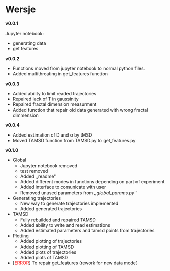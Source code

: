 # Wersje

<b>v0.0.1</b>

Jupyter notebook:

<ul>
    <li> generating data
    <li> get features
</ul>

<b>v0.0.2</b>

<ul>
    <li> Functions moved from jupyter notebook to normal python files.
    <li> Added multithreating in get_features function
</ul>

<b>v0.0.3</b>

<ul>
    <li> Added ability to limit readed trajectories
    <li> Repaired lack of T in gaussinity
    <li> Repaired fractal dimension measurment
    <li> Added function that repair old data generated with wrong fractal dimmension
</ul>

<b>v0.0.4</b>

<ul>
    <li> Added estimation of D and &alpha; by tMSD
    <li> Moved TAMSD function from TAMSD.py to get_features.py
</ul>

<b>v0.1.0</b>

<ul>
    <li> Global
    <ul>
        <li> Jupyter notebook removed
        <li> test removed
        <li> Added ,,readme''
        <li> Added different modes in functions depending on part of experiment
        <li> Added interface to comunicate with user
        <li> Removed unused parameters from <i>,,global_params.py''</i>
    </ul>
    <li> Generating trajectories
    <ul>
        <li> New way to generate trajectories implemented
        <li> Added generated trajectories
    </ul>
    <li> TAMSD
    <ul>
        <li> Fully rebuilded and repaired TAMSD
        <li> Added ability to write and read estimations
        <li> Added estimated parameters and tamsd points from trajectories
    </ul>
    <li> Plotting
    <ul>
        <li> Added plotting of trajectories
        <li> Added plotting of TAMSD
        <li> Added plots of trajectories
        <li> Added plots of TAMSD
    </ul>
    <li> [<font color='red'>ERROR</font>] To repair get_features (rework for new data mode)
</ul>